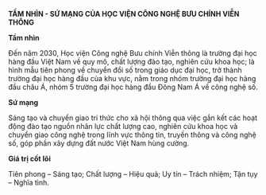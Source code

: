 **TẦM NHÌN \- SỨ MẠNG CỦA HỌC VIỆN CÔNG NGHỆ BƯU CHÍNH VIỄN THÔNG**

**Tầm nhìn**

Đến năm 2030, Học viện Công nghệ Bưu chính Viễn thông là trường đại học hàng đầu Việt Nam về quy mô, chất lượng đào tạo, nghiên cứu khoa học; là hình mẫu tiên phong về chuyển đổi số trong giáo dục đại học, trở thành trường đại học hàng đầu của khu vực, nằm trong nhóm trường đại học hàng đầu châu Á, nhóm 5 trường đại học hàng đầu Đông Nam Á về công nghệ số.

**Sứ mạng**

Sáng tạo và chuyển giao tri thức cho xã hội thông qua việc gắn kết các hoạt động đào tạo nguồn nhân lực chất lượng cao, nghiên cứu khoa học và chuyển giao công nghệ trong lĩnh vực thông tin, truyền thông và công nghệ số, góp phần xây dựng đất nước Việt Nam hùng cường.

**Giá trị cốt lõi**

Tiên phong – Sáng tạo; Chất lượng – Hiệu quả; Uy tín – Trách nhiệm; Tận tụy – Nghĩa tình.